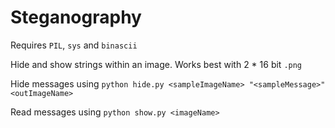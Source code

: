 # Steganography

Requires `PIL`, `sys` and `binascii`

Hide and show strings within an image. Works best with 2 * 16 bit `.png`

Hide messages using `python hide.py <sampleImageName> "<sampleMessage>" <outImageName>`

Read messages using `python show.py <imageName>`
